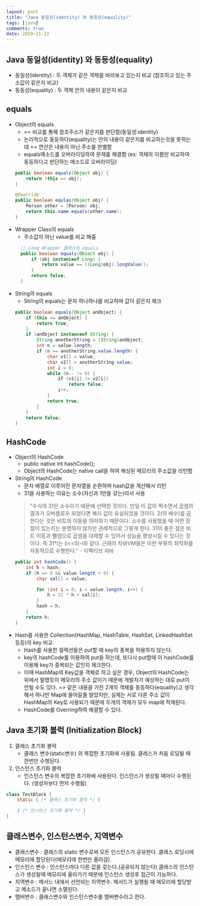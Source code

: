 ```yaml
---
layout: post
title: "Java 동일성(identity) 와 동등성(equality)"
tags: [java]
comments: true
date: 2019-11-23
---
```


## Java 동일성(identity) 와 동등성(equality)
- 동일성(identity) : 두 객체가 같은 객체를 바라보고 있는지 비교 (참조하고 있는 주소값이 같은지 비교)
- 동등성(equality) : 두 객체 안의 내용이 같은지 비교


## equals
- Object의 equals
    - == 비교를 통해 참조주소가 같은지를 판단함(동일성:identity)
    - 논리적으로 동등하다(equality)는 안의 내용이 같은지를 비교하는것을 뜻하는데 == 연산은 내용이 아닌 주소를 판별함
    - equals메소드를 오버라이딩하여 문제를 해결함 (ex: 객체의 이름만 비교하여 동등하다고 판단하는 메소드로 오버라이딩)
    ```java
    public boolean equals(Object obj) {
        return (this == obj);
    }

    @Override
    public boolean equlas(Object obj) {
        Person other = (Person) obj;
        return this.name.equals(other.name);
    }   
    ```
- Wrapper Class의 equals
  - 주소값이 아닌 value를 비교 해줌
  ```java
    // Long Wrapper 클래스의 equals
    public boolean equals(Object obj) {
        if (obj instanceof Long) {
            return value == ((Long)obj).longValue();
        }
        return false;
    }
  ```
- String의 equals
    - String의 equals는 문자 하나하나를 비교하며 값이 같은지 체크 
    ```java
    public boolean equals(Object anObject) {
        if (this == anObject) {
            return true;
        }
        if (anObject instanceof String) {
            String anotherString = (String)anObject;
            int n = value.length;
            if (n == anotherString.value.length) {
                char v1[] = value;
                char v2[] = anotherString.value;
                int i = 0;
                while (n-- != 0) {
                    if (v1[i] != v2[i])
                        return false;
                    i++;
                }
                return true;
            }
        }
        return false;
    }
    ```

## HashCode
- Object의 HashCode
    - public native int hashCode();
    - Object의 HashCode는 native call을 하여 해싱된 메모리의 주소값을 리턴함
- String의 HashCode
    - 문자 배열로 이루어진 문자열을 순환하며 hash값을 계산해서 리턴
    - 31을 사용하는 이유는 소수(자신과 1만을 갖는)라서 사용
    > "수식의 31은 소수이기 때문에 선택한 것이다. 만일 이 값이 짝수면서 곱셈의 결과가 오버플로우 되었다면 해시 값이 유실되었을 것이다. 2(의 배수)를 곱한다는 것은 비트의 이동을 의미하기 때문이다. 소수를 사용했을 때 어떤 장점이 있는지는 분명하지 않지만 관례적으로 그렇게 한다. 31의 좋은 점은 비트 이동과 뺄셈으로 곱셈을 대체할 수 있어서 성능을 향상시킬 수 있다는 것이다. 즉 31*i는 (i<<5)-i와 같다. 근래의 자바VM들은 이런 부류의 최적화를 자동적으로 수행한다." - 이펙티브 자바
    ```java
    public int hashCode() {
        int h = hash;
        if (h == 0 && value.length > 0) {
            char val[] = value;

            for (int i = 0; i < value.length; i++) {
                h = 31 * h + val[i];
            }
            hash = h;
        }
        return h;
    }
    ```
- Hash를 사용한 Collection(HashMap, HashTable, HashSet, LinkedHashSet등등)의 key 비교
    - Hash를 사용한 컬렉션들은 put할 때 key의 중복을 허용하지 않는다.
    - key의 hashCode를 이용하여 put을 하는데, 또다시 put할때 이 hashCode를 이용해 key가 중복되는 값인지 체크한다.
    - 이때 HashMap의 Key값을 객체로 하고 싶은 경우, Object의 HashCode는 위에서 말했듯이 메모리의 주소 값이기 때문에 개발자가 예상하는 대로 put이 안될 수도 있다. => 같은 내용을 가진 2개의 객체를 동등하다(equality)고 생각해서 하나만 Map에 들어갈줄 알았지만, 실제는 서로 다른 주소 값이 HashMap의 Key로 사용되기 때문에 두개의 객체가 모두 map에 적재된다.
    - HashCode를 Overring하여 해결할 수 있다.


## Java 초기화 블럭 (Initialization Block)
1. 클래스 초기화 블럭
    - 클래스 변수(static변수) 의 복잡한 초기화에 사용됨. 클레스가 처음 로딩될 때 한번만 수행된다.
2. 인스턴스 초기화 블럭
    - 인스턴스 변수의 복잡한 초기화에 사용된다. 인스턴스가 생성될 때마다 수행된다. (생성자보다 먼저 수행됨)  
```java
class TestBlock {
    static { /* 클래스 초기화 블럭 */ }

    { /* 인스턴스 초기화 블럭 */ }
}
```

## 클래스변수, 인스턴스변수, 지역변수
- 클래스변수 : 클래스의 static 변수로써 모든 인스턴스가 공유한다. 클래스 로딩시에 메모리에 할당된다(메모리에 한번만 올라감).
- 인스턴스 변수 : 인스턴스마다 다른 값을 갖는다.(공유되지 않는다) 클래스의 인스턴스가 생성될때 메모리에 올라가기 때문에 인스턴스 생성후 접근이 가능하다.
- 지역변수 : 메서느 내에서 선언되는 지역변수. 메서드가 실행될 때 메모리에 할당받고 메소드가 끝나면 소멸된다.
- 멤버변수 : 클래스변수와 인스턴스변수를 멤버변수라고 한다.